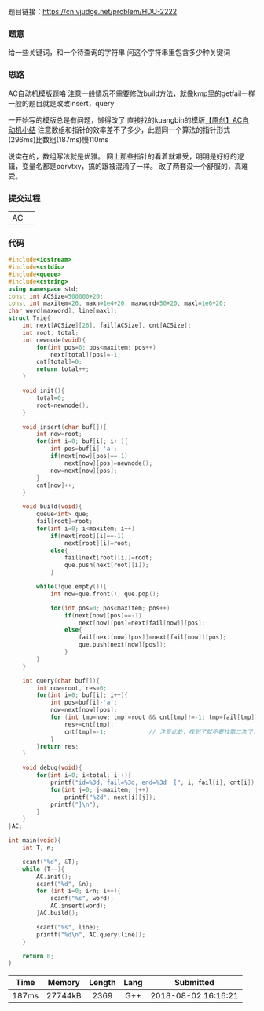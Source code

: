 题目链接：<https://cn.vjudge.net/problem/HDU-2222>

### 题意
给一些关键词，和一个待查询的字符串
问这个字符串里包含多少种关键词

### 思路
AC自动机模版题咯
注意一般情况不需要修改build方法，就像kmp里的getfail一样
一般的题目就是改改insert，query

一开始写的模版总是有问题，懒得改了
直接找的kuangbin的模版[【原创】AC自动机小结](http://www.cnblogs.com/kuangbin/p/3164106.html)
注意数组和指针的效率差不了多少，此题同一个算法的指针形式(296ms)比数组(187ms)慢110ms

说实在的，数组写法就是优雅。
网上那些指针的看着就难受，明明是好好的逻辑，变量名都是pqrvtxy，搞的跟被混淆了一样。
改了两套没一个舒服的，真难受。

### 提交过程
|||
:-|:-
AC|

### 代码
```cpp
#include<iostream>
#include<cstdio>
#include<queue>
#include<cstring>
using namespace std;
const int ACSize=500000+20;
const int maxitem=26, maxn=1e4+20, maxword=50+20, maxl=1e6+20;
char word[maxword], line[maxl];
struct Trie{
    int next[ACSize][26], fail[ACSize], cnt[ACSize];
    int root, total;
    int newnode(void){
        for(int pos=0; pos<maxitem; pos++)
            next[total][pos]=-1;
        cnt[total]=0;
        return total++;
    }

    void init(){
        total=0;
        root=newnode();
    }

    void insert(char buf[]){
        int now=root;
        for(int i=0; buf[i]; i++){
            int pos=buf[i]-'a';
            if(next[now][pos]==-1)
                next[now][pos]=newnode();
            now=next[now][pos];
        }
        cnt[now]++;
    }

    void build(void){
        queue<int> que;
        fail[root]=root;
        for(int i=0; i<maxitem; i++)
            if(next[root][i]==-1)
                next[root][i]=root;
            else{
                fail[next[root][i]]=root;
                que.push(next[root][i]);
            }

        while(!que.empty()){
            int now=que.front(); que.pop();

            for(int pos=0; pos<maxitem; pos++)
                if(next[now][pos]==-1)
                    next[now][pos]=next[fail[now]][pos];
                else{
                    fail[next[now][pos]]=next[fail[now]][pos];
                    que.push(next[now][pos]);
                }
        }
    }

    int query(char buf[]){
        int now=root, res=0;
        for(int i=0; buf[i]; i++){
            int pos=buf[i]-'a';
            now=next[now][pos];
            for (int tmp=now; tmp!=root && cnt[tmp]!=-1; tmp=fail[tmp]){
                res+=cnt[tmp];
                cnt[tmp]=-1;            // 注意此处，找到了就不要找第二次了，直接删除即可
            }
        }return res;
    }

    void debug(void){
        for(int i=0; i<total; i++){
            printf("id=%3d, fail=%3d, end=%3d  [", i, fail[i], cnt[i]);
            for(int j=0; j<maxitem; j++)
                printf("%2d", next[i][j]);
            printf("]\n");
        }
    }
}AC;

int main(void){
    int T, n;

    scanf("%d", &T);
    while (T--){
        AC.init();
        scanf("%d", &n);
        for (int i=0; i<n; i++){
            scanf("%s", word);
            AC.insert(word);
        }AC.build();

        scanf("%s", line);
        printf("%d\n", AC.query(line));
    }

    return 0;
}
```

Time|Memory|Length|Lang|Submitted
:-:|:-:|:-:|:-:|:-:
187ms|27744kB|2369|G++|2018-08-02 16:16:21